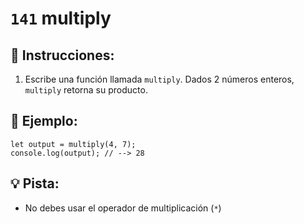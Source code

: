 # `141` multiply

## 📝 Instrucciones:

1. Escribe una función llamada `multiply`. Dados 2 números enteros, `multiply` retorna su producto.

## 📎 Ejemplo:

```Js
let output = multiply(4, 7);
console.log(output); // --> 28
```

## 💡 Pista:

+ No debes usar el operador de multiplicación (`*`)

